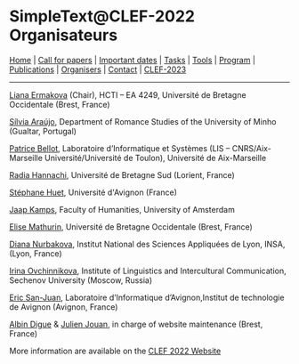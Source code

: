 # SimpleText@CLEF-2022 Organisateurs

[Home](./) | [Call for papers](./CFP) | [Important dates](./dates) | [Tasks](./tasks)  | [Tools](./tools) | 
[Program](./program) | [Publications](./publications) | [Organisers](./organisers) | [Contact](./contact) | [CLEF-2023](https://simpletext-project.com/2023/clef)

---

[Liana Ermakova](https://www.univ-brest.fr/hcti/menu/Membres/Enseignants-chercheurs/Ermakova--Liana) (Chair), HCTI – EA 4249, Université de Bretagne Occidentale (Brest, France)

[Sílvia Araújo](http://cehum.ilch.uminho.pt/researchers/25), Department of Romance Studies of the University of Minho (Gualtar, Portugal)

[Patrice Bellot](https://ins2i.cnrs.fr/fr/personne/patrice-bellot), Laboratoire d’Informatique et Systèmes (LIS – CNRS/Aix-Marseille Université/Université de Toulon), Université de Aix-Marseille

[Radia Hannachi](https://fr.linkedin.com/in/radia-hannachi-0157141b), Université de Bretagne Sud (Lorient, France)

[Stéphane Huet](https://cv.archives-ouvertes.fr/shuet), Université d'Avignon (France)

[Jaap Kamps](https://e.humanities.uva.nl/), Faculty of Humanities, University of Amsterdam

[Elise Mathurin](https://www.univ-brest.fr/hcti/menu/Membres/Enseignants-chercheurs/Mathurin--Elise), Université de Bretagne Occidentale (Brest, France)

[Diana Nurbakova](https://liris.cnrs.fr/page-membre/diana-nurbakova),  Institut National des Sciences Appliquées de Lyon, INSA, (Lyon, France)

[Irina Ovchinnikova](https://scholar.google.com/citations?user=WYESafoAAAAJ&hl=en), Institute of Linguistics and Intercultural Communication, Sechenov University (Moscow, Russia)

[Eric San-Juan](https://termwatch.es/), Laboratoire d’Informatique d’Avignon,Institut de technologie de Avignon (Avignon, France)

[Albin Digue](https://www.linkedin.com/in/albin-digue-07b3b4197/) & [Julien Jouan](https://www.linkedin.com/in/julien-jouan-39b49721b/), in charge of website maintenance (Brest, France)

More information are available on the [CLEF 2022 Website](https://clef2022.clef-initiative.eu/index.php)
